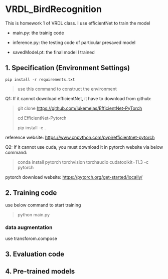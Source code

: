 # VRDL_BirdRecognition
This is homework 1 of VRDL class. I use efficientNet to train the model

* main.py: the trainig code

* inference.py: the testing code of particular presaved model
 
* savedModel.pt: the final model I trained 


## 1. Specification (Environment Settings)
```
pip install -r requirements.txt
```
> use this command to construct the environment

Q1: If it cannot download efficientNet, it have to download from github:

> git clone https://github.com/lukemelas/EfficientNet-PyTorch
> 
> cd EfficientNet-Pytorch
> 
> pip install -e .

reference website: https://www.cnpython.com/pypi/efficientnet-pytorch

Q2: If it cannot use cuda, you must download it in pytorch website via below command:

> conda install pytorch torchvision torchaudio cudatoolkit=11.3 -c pytorch

pytorch download website: https://pytorch.org/get-started/locally/

## 2. Training code
use below command to start training
> python main.py

### data augmentation 
use transforom.compose 

## 3. Evaluation code

## 4. Pre-trained models
